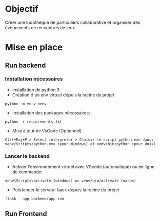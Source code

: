 

# Objectif
Créer une ludothèque de particuliers collaborative et organiser des évènements de rencontres de jeux

# Mise en place

## Run backend

### Installation nécessaires
* Installation de python 3
* Création d'un env virtuel depuis la racine du projet
```
python -m venv venv
```
* Installation des packages nécessaires:
```
python -r requirements.txt
```
* Mise à jour de VsCode (Optionnel)

```
Ctrl+Maj+P > Select interpreter > Choisir le script python.exe dans: venv/Scripts/python.exe (pour Windows) et venv/bin/python (pour Unix)
```

### Lancer le backend
* Activer l'environnement virtuel avec VScode (automatique) ou en ligne de commande:
```
venv\Scripts\activate (windows) ou venv/bin/activate (macos)
```

* Puis lancer le serveur back depuis la racine du projet
```
flask --app backend/app run 
```

## Run Frontend


